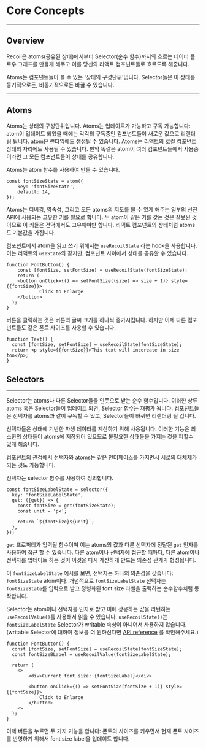 # Core Concepts

---

## Overview

Recoil은 atoms(공유된 상태)에서부터 Selector(순수 함수)까지의 흐르는 데이터 플로우 그래프를 만들게 해주고 이를 당신의 리액트 컴포넌트들로 흐르도록 해줍니다.

Atoms는 컴포넌트들이 볼 수 있는 '상태의 구성단위'입니다. Selector들은 이 상태를 동기적으로든, 비동기적으로든 바꿀 수 있습니다.

---

## Atoms

Atoms는 상태의 구성단위입니다. Atoms는 업데이트가 가능하고 구독 가능합니다: atom이 업데이트 되었을 때에는 각각의 구독중인 컴포넌트들이 새로운 값으로 리렌더링 됩니다. atom은 런타임에도 생성될 수 있습니다. Atoms는 리액트의 로컬 컴포넌트 상태의 자리에도 사용될 수 있습니다. 만약 똑같은 atom이 여러 컴포넌트들에서 사용중이라면 그 모든 컴포넌트들이 상태를 공유합니다.

Atoms는 atom 함수를 사용하여 만들 수 있습니다.

```react
const fontSizeState = atom({
	key: 'fontSizeState',
	default: 14,
});
```

Atoms는 디버깅, 영속성, 그리고 모든 atoms의 지도를 볼 수 있게 해주는 일부의 선진 API에 사용되는 고유한 키를 필요로 합니다. 두 atom이 같은 키를 갖는 것은 잘못된 것이므로 이 키들은 전역에서도 고유해야만 합니다. 리액트 컴포넌트의 상태처럼 atoms도 기본값을 가집니다.

컴포넌트에서 atom을 읽고 쓰기 위해서는 `useRecoilState` 라는 hook을 사용합니다. 이는 리액트의 `useState`와 같지만, 컴포넌트 사이에서 상태를 공유할 수 있습니다.

```React
function FontButtom() {
	const [fontSize, setFontSize] = useRecoilState(fontSizeState);
	return (
  	<button onClick={() => setFontSize((size) => size + 1)} style={{fontSize}}>
			Click to Enlarge
    </button>
  );
}
```

버튼을 클릭하는 것은 버튼의 글씨 크기를 하나씩 증가시킵니다. 하지만 이제 다른 컴포넌트들도 같은 폰트 사이즈를 사용할 수 있습니다.

```react
function Text() {
  const [fontSize, setFontSize] = useRecoilState(fontSizeState);
  return <p style={{fontSize}}>This text will incereate in size too</p>;
}
```

## Selectors

---

Selector는 atoms나 다른 Selector들을 인풋으로 받는 순수 함수입니다. 이러한 상류 atoms 혹은 Selector들이 업데이트 되면, Selector 함수는 재평가 됩니다. 컴포넌트들은 선택자를 atoms과 같이 구독할 수 있고, Selector들이 바뀌면 리렌더링 될 겁니다.

선택자들은 상태에 기반한 파생 데이터를 계산하기 위해 사용됩니다. 이러한 기능은 최소한의 상태들이 atoms에 저장되어 있으므로 불필요한 상태들을 가지는 것을 피할수 있게 해줍니다.

컴포넌트의 관점에서 선택자와 atoms는 같은 인터페이스를 가지면서 서로의 대체제가 되는 것도 가능합니다.

선택자는 selector 함수를 사용하여 정의합니다.

```react
const fontSizeLabelState = selector({
  key: 'fontSizeLabelState',
  get: ({get}) => {
    const fontSize = get(fontSizeState);
    const unit = 'px';
    
    return `${fontSize}${unit}`;
  },
});
```

`get` 프로퍼티가 입력될 함수이며 이는 atoms의 값과 다른 선택자에 전달된 `get` 인자를 사용하여 접근 할 수 있습니다. 다른 atom이나 선택자에 접근할 때마다, 다른 atom이나 선택자를 업데이트 하는 것이 이것을 다시 계산하게 만드는 의존성 관계가 형성됩니다.

이 `fontSizeLabelState` 예시를 보면, 선택자는 하나의 의존성을 갖습니다: `fontSizeState` atom이다. 개념적으로 `fontSizeLabelState` 선택자는 `fontSizeState`를 입력으로 받고 정형화된 font size 라벨을 출력하는 순수함수처럼 동작합니다.

Selector는 atom이나 선택자를 인자로 받고 이에 상응하는 값을 리턴하는 `useRecoilValue()`를 사용해서 읽을 수 있습니다. `useRecoilState()`는 `fontSizeLabelState` Selector가 writable 속성이 아니어서 사용하지 않습니다. (writable Selector에 대하여 정보를 더 원하신다면 [API reference](https://recoiljs.org/docs/api-reference/core/selector) 를 확인해주세요.)

``````react
function FontButton() {
  const [fontSize, setFontSize] = useRecoilState(fontSizeState);
  const fontSizeBLabel = useRecoilValue(fontSizeLabelState);
  
  return (
  	<>
    	<div>Current font size: {fontSizeLabel}</div>
    
   		<button onClick={() => setFontSize(fontSize + 1)} style= {{fontSize}}>
    		Click to Enlarge
    	</button>
    <>
  );
}
``````

이제 버튼을 누르면 두 가지 기능을 합니다: 폰트의 사이즈를 키우면서 현재 폰트 사이즈를 반영하기 위해서 font size label을 업데이트 합니다.


